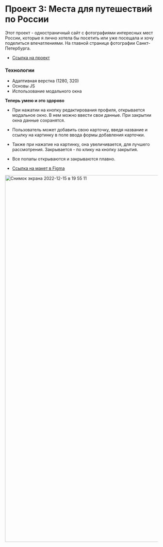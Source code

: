 # Проект 3: Места для путешествий по России

Этот проект - одностраничный сайт с фотографиями интересных мест России, которые я лично хотела бы посетить или уже посещала и хочу поделиться впечатлениями. На главной странице фотографии Санкт-Петербурга.

- [Ссылка на проект](https://yuliakovylina.github.io/mesto-project-bootcamp/index.html)

### Технологии

- Адаптивная верстка (1280, 320)
- Основы JS
- Использование модального окна

**Теперь умею и это здорово**

- При нажатии на кнопку редактирования профиля, открывается модальное окно. В нем можно ввести свои данные. При закрытии окна данные сохранятся.
- Пользователь может добавить свою карточку, введя название и ссылку на картинку в поле ввода формы добавления карточки.
- Также при нажатие на картинку, она увеличивается, для лучшего рассмотрения. Закрывается - по клику на кнопку закрытия.
- Все попапы открываются и закрываются плавно.

- [Ссылка на макет в Figma](https://www.figma.com/file/StZjf8HnoeLdiXS7dYrLAh/JavaScript.-Sprint-4)

<img width="1207" alt="Снимок экрана 2022-12-15 в 19 55 11" src="https://user-images.githubusercontent.com/61360526/207922989-5a49b56a-215e-493a-9004-73419619592c.png">
